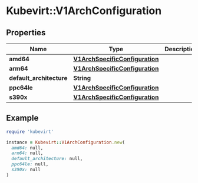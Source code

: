 # Kubevirt::V1ArchConfiguration

## Properties

| Name | Type | Description | Notes |
| ---- | ---- | ----------- | ----- |
| **amd64** | [**V1ArchSpecificConfiguration**](V1ArchSpecificConfiguration.md) |  | [optional] |
| **arm64** | [**V1ArchSpecificConfiguration**](V1ArchSpecificConfiguration.md) |  | [optional] |
| **default_architecture** | **String** |  | [optional] |
| **ppc64le** | [**V1ArchSpecificConfiguration**](V1ArchSpecificConfiguration.md) |  | [optional] |
| **s390x** | [**V1ArchSpecificConfiguration**](V1ArchSpecificConfiguration.md) |  | [optional] |

## Example

```ruby
require 'kubevirt'

instance = Kubevirt::V1ArchConfiguration.new(
  amd64: null,
  arm64: null,
  default_architecture: null,
  ppc64le: null,
  s390x: null
)
```

